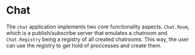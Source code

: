 # Chat

The `chat` application implements two core functionality aspects. `Chat.Room`, which is a publish/subscribe server that emulates
a chatroom and `Chat.Registry` being a registry of all created chatrooms. This way, the user can use the registry to get hold of proccesses and create them.
